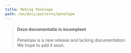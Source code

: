 ```yaml
---
title: Making Penelope
path: /en/docs/patterns/penelope
---
```


> #### Deze documentatie is incompleet
> 
> Penelope is a new release and lacking documentation.  
> We hope to add it soon.